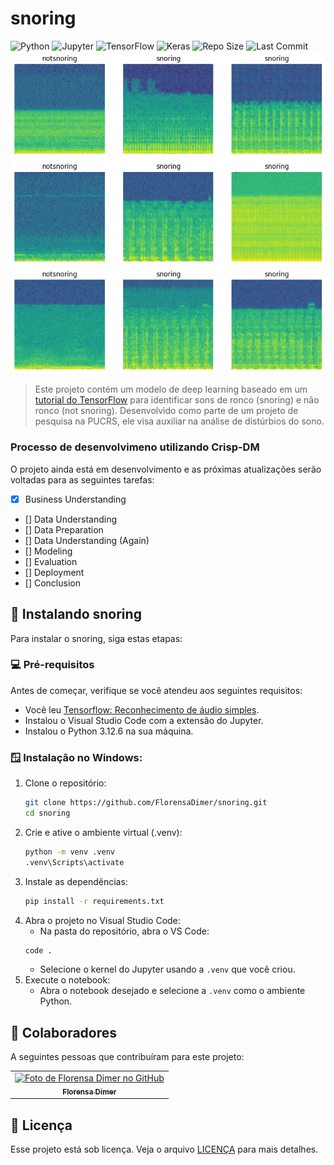 # snoring
![Python](https://img.shields.io/badge/Python-FFD43B?style=for-the-badge&logo=python&logoColor=blue)
![Jupyter](https://img.shields.io/badge/Jupyter-F37626.svg?&style=for-the-badge&logo=Jupyter&logoColor=white)
![TensorFlow](https://img.shields.io/badge/TensorFlow-FF6F00?style=for-the-badge&logo=tensorflow&logoColor=white)
![Keras](https://img.shields.io/badge/Keras-FF0000?style=for-the-badge&logo=keras&logoColor=white)
![Repo Size](https://img.shields.io/github/repo-size/FlorensaDimer/snoring)
![Last Commit](https://img.shields.io/github/last-commit/FlorensaDimer/snoring)
![Banner](assets/banner.png)

> Este projeto contém um modelo de deep learning baseado em um [tutorial do TensorFlow](https://www.tensorflow.org/tutorials/audio/simple_audio?hl=pt-br) para identificar sons de ronco (snoring) e não ronco (not snoring). Desenvolvido como parte de um projeto de pesquisa na PUCRS, ele visa auxiliar na análise de distúrbios do sono.

### Processo de desenvolvimeno utilizando Crisp-DM

O projeto ainda está em desenvolvimento e as próximas atualizações serão voltadas para as seguintes tarefas:

- [x] Business Understanding
- [] Data Understanding
- [] Data Preparation
- [] Data Understanding (Again)
- [] Modeling
- [] Evaluation
- [] Deployment
- [] Conclusion


## 🚀 Instalando snoring

Para instalar o snoring, siga estas etapas:

### 💻 Pré-requisitos

Antes de começar, verifique se você atendeu aos seguintes requisitos:

- Você leu [Tensorflow: Reconhecimento de áudio simples](https://www.tensorflow.org/tutorials/audio/simple_audio?hl=pt-br).
- Instalou o Visual Studio Code com a extensão do Jupyter.
- Instalou o Python 3.12.6 na sua máquina.

### 🪟 Instalação no Windows:

1. Clone o repositório:
    ```bash
    git clone https://github.com/FlorensaDimer/snoring.git
    cd snoring
    ```
2. Crie e ative o ambiente virtual (.venv):
    ```bash
    python -m venv .venv
    .venv\Scripts\activate
    ```
3. Instale as dependências:
    ```bash
    pip install -r requirements.txt
    ```
3. Abra o projeto no Visual Studio Code:
    - Na pasta do repositório, abra o VS Code:
    ```bash
    code .
    ```
    - Selecione o kernel do Jupyter usando a ```.venv``` que você criou.
5. Execute o notebook:
    - Abra o notebook desejado e selecione a ```.venv``` como o ambiente Python.


## 🤝 Colaboradores

A seguintes pessoas que contribuíram para este projeto:

<table>
  <tr>
    <td align="center">
      <a href="https://github.com/FlorensaDimer" title="Florensa Dimer">
        <img src="https://avatars.githubusercontent.com/u/39315494?s=96&v=4" width="100px;" alt="Foto de Florensa Dimer no GitHub"/><br>
        <sub>
          <b>Florensa Dimer</b>
        </sub>
      </a>
    </td>
  </tr>
</table>

## 📝 Licença

Esse projeto está sob licença. Veja o arquivo [LICENÇA](LICENSE) para mais detalhes.